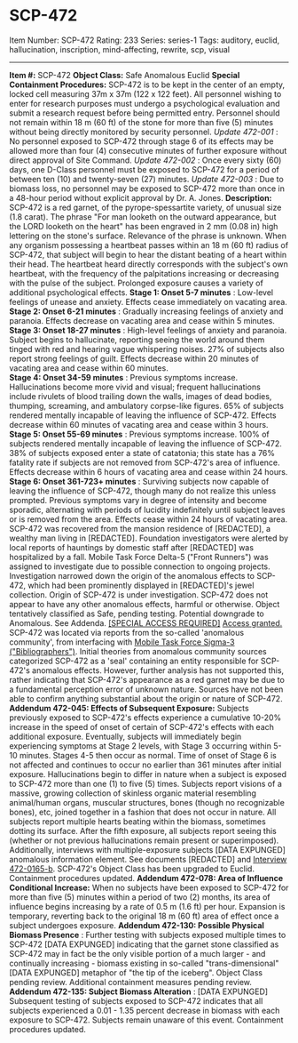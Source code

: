 # SCP-472
Item Number: SCP-472
Rating: 233
Series: series-1
Tags: auditory, euclid, hallucination, inscription, mind-affecting, rewrite, scp, visual

---

**Item #:** SCP-472
**Object Class:** Safe Anomalous Euclid
**Special Containment Procedures:** SCP-472 is to be kept in the center of an empty, locked cell measuring 37m x 37m (122 x 122 feet). All personnel wishing to enter for research purposes must undergo a psychological evaluation and submit a research request before being permitted entry. Personnel should not remain within 18 m (60 ft) of the stone for more than five (5) minutes without being directly monitored by security personnel.
_Update 472-001_ : No personnel exposed to SCP-472 through stage 6 of its effects may be allowed more than four (4) consecutive minutes of further exposure without direct approval of Site Command.
_Update 472-002_ : Once every sixty (60) days, one D-Class personnel must be exposed to SCP-472 for a period of between ten (10) and twenty-seven (27) minutes.
_Update 472-003_ : Due to biomass loss, no personnel may be exposed to SCP-472 more than once in a 48-hour period without explicit approval by Dr. A. Jones.
**Description:** SCP-472 is a red garnet, of the pyrope-spessartite variety, of unusual size (1.8 carat). The phrase "For man looketh on the outward appearance, but the LORD looketh on the heart" has been engraved in 2 mm (0.08 in) high lettering on the stone's surface. Relevance of the phrase is unknown.
When any organism possessing a heartbeat passes within an 18 m (60 ft) radius of SCP-472, that subject will begin to hear the distant beating of a heart within their head. The heartbeat heard directly corresponds with the subject's own heartbeat, with the frequency of the palpitations increasing or decreasing with the pulse of the subject. Prolonged exposure causes a variety of additional psychological effects.
**Stage 1: Onset 5-7 minutes** : Low-level feelings of unease and anxiety. Effects cease immediately on vacating area.  
**Stage 2: Onset 6-21 minutes** : Gradually increasing feelings of anxiety and paranoia. Effects decrease on vacating area and cease within 5 minutes.  
**Stage 3: Onset 18-27 minutes** : High-level feelings of anxiety and paranoia. Subject begins to hallucinate, reporting seeing the world around them tinged with red and hearing vague whispering noises. 27% of subjects also report strong feelings of guilt. Effects decrease within 20 minutes of vacating area and cease within 60 minutes.  
**Stage 4: Onset 34-59 minutes** : Previous symptoms increase. Hallucinations become more vivid and visual; frequent hallucinations include rivulets of blood trailing down the walls, images of dead bodies, thumping, screaming, and ambulatory corpse-like figures. 65% of subjects rendered mentally incapable of leaving the influence of SCP-472. Effects decrease within 60 minutes of vacating area and cease within 3 hours.  
**Stage 5: Onset 55-69 minutes** : Previous symptoms increase. 100% of subjects rendered mentally incapable of leaving the influence of SCP-472. 38% of subjects exposed enter a state of catatonia; this state has a 76% fatality rate if subjects are not removed from SCP-472's area of influence. Effects decrease within 6 hours of vacating area and cease within 24 hours.  
**Stage 6: Onset 361-723+ minutes** : Surviving subjects now capable of leaving the influence of SCP-472, though many do not realize this unless prompted. Previous symptoms vary in degree of intensity and become sporadic, alternating with periods of lucidity indefinitely until subject leaves or is removed from the area. Effects cease within 24 hours of vacating area.
SCP-472 was recovered from the mansion residence of [REDACTED], a wealthy man living in [REDACTED]. Foundation investigators were alerted by local reports of hauntings by domestic staff after [REDACTED] was hospitalized by a fall. Mobile Task Force Delta-5 ("Front Runners") was assigned to investigate due to possible connection to ongoing projects. Investigation narrowed down the origin of the anomalous effects to SCP-472, which had been prominently displayed in [REDACTED]'s jewel collection. Origin of SCP-472 is under investigation.
SCP-472 does not appear to have any other anomalous effects, harmful or otherwise. Object tentatively classified as Safe, pending testing. Potential downgrade to Anomalous. See Addenda.
[[SPECIAL ACCESS REQUIRED]](javascript:;)
[Access granted.](javascript:;)
SCP-472 was located via reports from the so-called 'anomalous community', from interfacing with [Mobile Task Force Sigma-3 ("Bibliographers")](/another-goddamn-magic-system). Initial theories from anomalous community sources categorized SCP-472 as a 'seal' containing an entity responsible for SCP-472's anomalous effects. However, further analysis has not supported this, rather indicating that SCP-472's appearance as a red garnet may be due to a fundamental perception error of unknown nature. Sources have not been able to confirm anything substantial about the origin or nature of SCP-472.
**Addendum 472-045: Effects of Subsequent Exposure:** Subjects previously exposed to SCP-472's effects experience a cumulative 10-20% increase in the speed of onset of certain of SCP-472's effects with each additional exposure. Eventually, subjects will immediately begin experiencing symptoms at Stage 2 levels, with Stage 3 occurring within 5-10 minutes. Stages 4-5 then occur as normal. Time of onset of Stage 6 is not affected and continues to occur no earlier than 361 minutes after initial exposure.
Hallucinations begin to differ in nature when a subject is exposed to SCP-472 more than one (1) to five (5) times. Subjects report visions of a massive, growing collection of skinless organic material resembling animal/human organs, muscular structures, bones (though no recognizable bones), etc, joined together in a fashion that does not occur in nature. All subjects report multiple hearts beating within the biomass, sometimes dotting its surface. After the fifth exposure, all subjects report seeing this (whether or not previous hallucinations remain present or superimposed).
Additionally, interviews with multiple-exposure subjects [DATA EXPUNGED] anomalous information element. See documents [REDACTED] and [Interview 472-0165-b](/interview-log-472-0165-b). SCP-472's Object Class has been upgraded to Euclid. Containment procedures updated.
**Addendum 472-078: Area of Influence Conditional Increase:** When no subjects have been exposed to SCP-472 for more than five (5) minutes within a period of two (2) months, its area of influence begins increasing by a rate of 0.5 m (1.6 ft) per hour. Expansion is temporary, reverting back to the original 18 m (60 ft) area of effect once a subject undergoes exposure.
**Addendum 472-130: Possible Physical Biomass Presence** : Further testing with subjects exposed multiple times to SCP-472 [DATA EXPUNGED] indicating that the garnet stone classified as SCP-472 may in fact be the only visible portion of a much larger - and continually increasing - biomass existing in so-called "trans-dimensional" [DATA EXPUNGED] metaphor of "the tip of the iceberg". Object Class pending review. Additional containment measures pending review.
**Addendum 472-135: Subject Biomass Alteration** : [DATA EXPUNGED] Subsequent testing of subjects exposed to SCP-472 indicates that all subjects experienced a 0.01 - 1.35 percent decrease in biomass with each exposure to SCP-472. Subjects remain unaware of this event. Containment procedures updated.